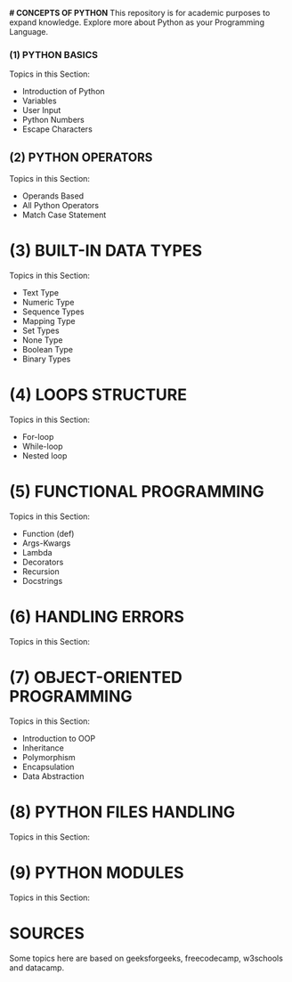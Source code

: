 **# CONCEPTS OF PYTHON**
This repository is for academic purposes to expand knowledge. Explore more about Python as your Programming Language.

### (1) PYTHON BASICS
Topics in this Section:
- Introduction of Python
- Variables
- User Input
- Python Numbers
- Escape Characters

## (2) PYTHON OPERATORS
Topics in this Section:
- Operands Based
- All Python Operators
- Match Case Statement

# (3) BUILT-IN DATA TYPES
Topics in this Section:
- Text Type
- Numeric Type
- Sequence Types
- Mapping Type
- Set Types
- None Type
- Boolean Type
- Binary Types

# (4) LOOPS STRUCTURE
Topics in this Section:
- For-loop
- While-loop
- Nested loop

# (5) FUNCTIONAL PROGRAMMING
Topics in this Section:
- Function (def)
- Args-Kwargs
- Lambda
- Decorators
- Recursion
- Docstrings

# (6) HANDLING ERRORS
Topics in this Section:

# (7) OBJECT-ORIENTED PROGRAMMING
Topics in this Section:
- Introduction to OOP
- Inheritance
- Polymorphism
- Encapsulation
- Data Abstraction

# (8) PYTHON FILES HANDLING
Topics in this Section:

# (9) PYTHON MODULES
Topics in this Section:

# SOURCES
Some topics here are based on geeksforgeeks, freecodecamp, w3schools and datacamp.
